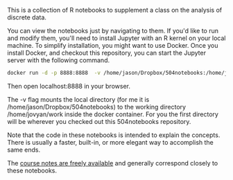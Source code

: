 This is a collection of R notebooks to supplement a class on the analysis of discrete data.

You can view the notebooks just by navigating to them.  If you'd like to run and  modify them, you'll need to install Jupyter with an R kernel on your local machine.  To simplify installation, you might want to use Docker.  Once you install Docker, and checkout this repository, you can start the Jupyter server with the following command.

```bash
docker run -d -p 8888:8888  -v /home/jason/Dropbox/504notebooks:/home/jovyan/work jupyter/datascience-notebook 
```
Then open localhost:8888 in your browser.

The -v flag mounts the local directory (for me it is /home/jason/Dropbox/504notebooks) to the working directory /home/jovyan/work inside the docker container.  For you the first directory will be wherever you checked out this 504notebooks repository.

Note that the code in these notebooks is intended to explain the concepts. There is usually a faster, built-in, or more elegant way to accomplish the same ends.

The [course notes are freely available](https://onlinecourses.science.psu.edu/stat504/) and generally correspond closely to these notebooks.